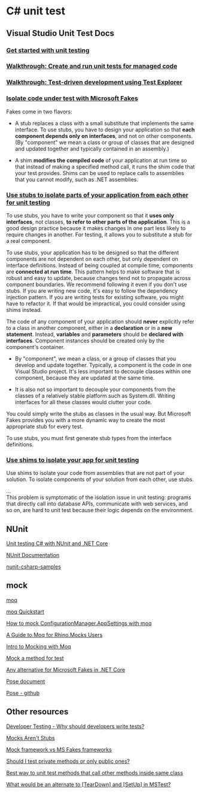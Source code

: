 # C\# unit test

## Visual Studio Unit Test Docs

### [Get started with unit testing](https://docs.microsoft.com/en-us/visualstudio/test/getting-started-with-unit-testing?view=vs-2019)

### [Walkthrough: Create and run unit tests for managed code](https://docs.microsoft.com/en-us/visualstudio/test/walkthrough-creating-and-running-unit-tests-for-managed-code?view=vs-2019)

### [Walkthrough: Test-driven development using Test Explorer](https://docs.microsoft.com/en-us/visualstudio/test/quick-start-test-driven-development-with-test-explorer?view=vs-2019)

### [Isolate code under test with Microsoft Fakes](https://docs.microsoft.com/en-us/visualstudio/test/isolating-code-under-test-with-microsoft-fakes?view=vs-2019)

Fakes come in two flavors:

* A stub replaces a class with a small substitute that implements the same interface. To use stubs, you have to design your application so that **each component depends only on interfaces**, and not on other components. (By "component" we mean a class or group of classes that are designed and updated together and typically contained in an assembly.)

* A shim **modifies the compiled code** of your application at run time so that instead of making a specified method call, it runs the shim code that your test provides. Shims can be used to replace calls to assemblies that you cannot modify, such as .NET assemblies.

### [Use stubs to isolate parts of your application from each other for unit testing](https://docs.microsoft.com/en-us/visualstudio/test/using-stubs-to-isolate-parts-of-your-application-from-each-other-for-unit-testing?view=vs-2019)

To use stubs, you have to write your component so that it **uses only interfaces**, not classes, **to refer to other parts of the application**. This is a good design practice because it makes changes in one part less likely to require changes in another. For testing, it allows you to substitute a stub for a real component.

To use stubs, your application has to be designed so that the different components are not dependent on each other, but only dependent on interface definitions. Instead of being coupled at compile time, components are **connected at run time**. This pattern helps to make software that is robust and easy to update, because changes tend not to propagate across component boundaries. We recommend following it even if you don't use stubs. If you are writing new code, it's easy to follow the dependency injection pattern. If you are writing tests for existing software, you might have to refactor it. If that would be impractical, you could consider using shims instead.

The code of any component of your application should **never** explicitly refer to a class in another component, either in a **declaration** or in a **new statement**. Instead, **variables** and **parameters** should be **declared with interfaces**. Component instances should be created only by the component's container.

* By "component", we mean a class, or a group of classes that you develop and update together. Typically, a component is the code in one Visual Studio project. It's less important to decouple classes within one component, because they are updated at the same time.

* It is also not so important to decouple your components from the classes of a relatively stable platform such as System.dll. Writing interfaces for all these classes would clutter your code.

You could simply write the stubs as classes in the usual way. But Microsoft Fakes provides you with a more dynamic way to create the most appropriate stub for every test.

To use stubs, you must first generate stub types from the interface definitions.

### [Use shims to isolate your app for unit testing](https://docs.microsoft.com/en-us/visualstudio/test/using-shims-to-isolate-your-application-from-other-assemblies-for-unit-testing?view=vs-2019)

Use shims to isolate your code from assemblies that are not part of your solution. To isolate components of your solution from each other, use stubs.

...  
This problem is symptomatic of the isolation issue in unit testing: programs that directly call into database APIs, communicate with web services, and so on, are hard to unit test because their logic depends on the environment.

## NUnit

[Unit testing C# with NUnit and .NET Core](https://docs.microsoft.com/en-us/dotnet/core/testing/unit-testing-with-nunit)

[NUnit Documentation](https://github.com/nunit/docs/wiki/NUnit-Documentation)

[nunit-csharp-samples](https://github.com/nunit/nunit-csharp-samples/blob/master/syntax/AssertSyntaxTests.cs)

## mock

[moq](https://github.com/moq/moq4)

[moq Quickstart](https://github.com/Moq/moq4/wiki/Quickstart)

[How to mock ConfigurationManager.AppSettings with moq](https://stackoverflow.com/questions/9486087/how-to-mock-configurationmanager-appsettings-with-moq)

[A Guide to Moq for Rhino.Mocks Users](https://www.wrightfully.com/guide-to-moq-for-rhino-mocks-users)

[Intro to Mocking with Moq](https://spin.atomicobject.com/2017/08/07/intro-mocking-moq/)

[Mock a method for test](https://stackoverflow.com/questions/36345282/mock-a-method-for-test)

[Any alternative for Microsoft Fakes in .NET Core](https://stackoverflow.com/questions/52497439/any-alternative-for-microsoft-fakes-in-net-core)

[Pose document](https://www.nuget.org/packages/Pose)

[Pose - github](https://github.com/tonerdo/pose)

## Other resources

[Developer Testing - Why should developers write tests?](http://www.bradoncode.com/blog/2015/05/10/developer-testing/)

[Mocks Aren't Stubs](https://martinfowler.com/articles/mocksArentStubs.html)

[Mock framework vs MS Fakes frameworks](https://stackoverflow.com/questions/9677445/mock-framework-vs-ms-fakes-frameworks)

[Should I test private methods or only public ones?](https://stackoverflow.com/questions/105007/should-i-test-private-methods-or-only-public-ones)

[Best way to unit test methods that call other methods inside same class](https://softwareengineering.stackexchange.com/questions/188609/best-way-to-unit-test-methods-that-call-other-methods-inside-same-class)

[What would be an alternate to \[TearDown\] and \[SetUp\] in MSTest?](https://stackoverflow.com/questions/6193744/what-would-be-an-alternate-to-teardown-and-setup-in-mstest)
